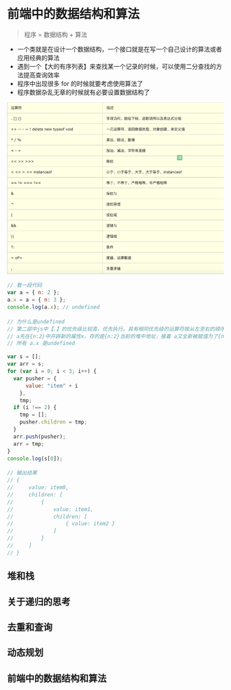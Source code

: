 # 前端中的数据结构和算法

> 程序 = 数据结构 + 算法

- 一个类就是在设计一个数据结构，一个接口就是在写一个自己设计的算法或者应用经典的算法
- 遇到一个【大的有序列表】来查找某一个记录的时候，可以使用二分查找的方法提高查询效率
- 程序中出现很多 for 的时候就要考虑使用算法了
- 程序数据杂乱无章的时候就有必要设置数据结构了

![img](/static/priority.png)

```js
// 看一段代码
var a = { n: 2 };
a.x = a = { n: 3 };
console.log(a.x); // undefined

// 为什么是undefined
// 第二部中js中【.】的优先级比较高，优先执行。具有相同优先级的运算符按从左至右的顺序求值
// a先在{n:2}中开辟新的属性x，存的是{n:2}当前的堆中地址，接着 a又全新被赋值为了{n:3}的堆中地址，此处是没有x属性的
// 所有 a.x 是undefined
```

```js
var s = [];
var arr = s;
for (var i = 0; i < 3; i++) {
  var pusher = {
      value: "item" + i
    },
    tmp;
  if (i !== 2) {
    tmp = [];
    pusher.children = tmp;
  }
  arr.push(pusher);
  arr = tmp;
}
console.log(s[0]);

// 输出结果
// {
//     value: item0,
//     children: [
//         {
//             value: item1,
//             children: [
//                 { value: item2 }
//             ]
//         }
//     ]
// }
```

## 堆和栈


## 关于递归的思考

## 去重和查询

## 动态规划

## 前端中的数据结构和算法

